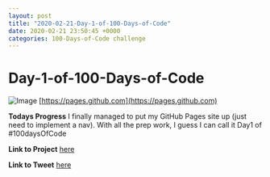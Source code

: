 ```yaml
---
layout: post
title: "2020-02-21-Day-1-of-100-Days-of-Code"
date: 2020-02-21 23:50:45 +0000
categories: 100-Days-of-Code challenge
---
```


# Day-1-of-100-Days-of-Code
![Image](https://i.ytimg.com/vi/2MsN8gpT6jY/maxresdefault.jpg)
[https://pages.github.com](https://pages.github.com)

**Todays Progress**
I finally managed to put my GitHub Pages site up (just need to implement a nav). With all the prep work, I guess I can call it Day1 of #100daysOfCode

**Link to Project**
[here](https//prototowb.github.io)

**Link to Tweet**
[here](https://twitter.com/prototowb/status/1230990568894930954)
